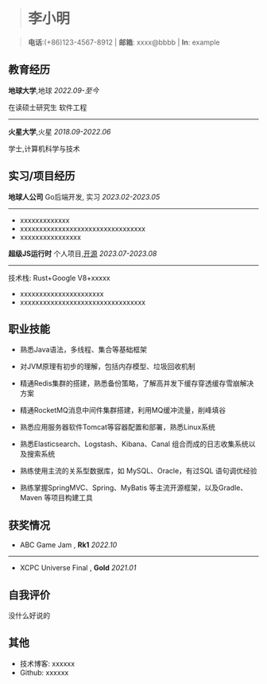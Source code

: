 > # 李小明

> **电话**:(+86)123-4567-8912 |
> **邮箱**: xxxx@bbbb | 
> **In**: example

## <i class="fa-solid fa-graduation-cap"></i>教育经历

**地球大学**,地球    *2022.09-至今*   

在读硕士研究生 软件工程

---

**火星大学**,火星     *2018.09-2022.06*  

学士,计算机科学与技术 


## <i class="fa-solid fa-briefcase"></i>实习/项目经历

 **地球人公司**  Go后端开发, 实习 *2023.02-2023.05*   

---
- xxxxxxxxxxxxx
- xxxxxxxxxxxxxxxxxxxxxxxxxxxxxxxxx
- xxxxxxxxxxxxxxxx

**超级JS运行时** 个人项目,[开源](https://github.com)  *2023.07-2023.08*   

---

技术栈: Rust+Google V8+xxxxx
- xxxxxxxxxxxxxxxxxxxxxx
- xxxxxxxxxxxxxxxxxxxxxxxxxxxxxxxxx

## <i class="fa-solid fa-cubes"></i>职业技能

- 熟悉Java语法，多线程、集合等基础框架

- 对JVM原理有初步的理解，包括内存模型、垃圾回收机制

- 精通Redis集群的搭建，熟悉备份策略，了解高并发下缓存穿透缓存雪崩解决方案

- 精通RocketMQ消息中间件集群搭建，利用MQ缓冲流量，削峰填谷

- 熟悉应用服务器软件Tomcat等容器配置和部署，熟悉Linux系统

- 熟悉Elasticsearch、Logstash、Kibana、Canal 组合而成的日志收集系统以及搜索系统

- 熟练使用主流的关系型数据库，如 MySQL、Oracle，有过SQL 语句调优经验

- 熟练掌握SpringMVC、Spring、MyBatis 等主流开源框架，以及Gradle、Maven 等项目构建工具

## <i class="fa-solid fa-trophy"></i>获奖情况

- ABC Game Jam , **Rk1**  *2022.10*
---
- XCPC Universe Final , **Gold**  *2021.01*

## <i class="fa-solid fa-comment"></i>自我评价

没什么好说的

## <i class="fa-solid fa-bars"></i>其他

- 技术博客: xxxxxx  
- Github: xxxxxx
